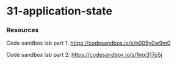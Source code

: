 # 31-application-state

### Resources

Code sandbox lab part 1: https://codesandbox.io/s/n005y0w9m0


Code sandbox lab part 2: https://codesandbox.io/s/1mx317p5j
